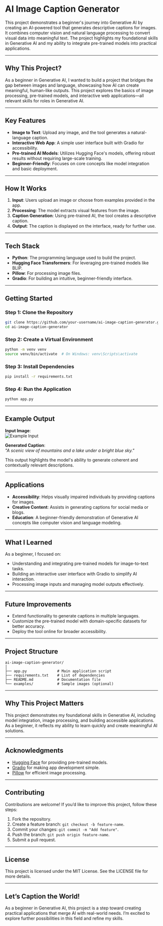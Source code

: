 # **AI Image Caption Generator**

This project demonstrates a beginner's journey into Generative AI by creating an AI-powered tool that generates descriptive captions for images. It combines computer vision and natural language processing to convert visual data into meaningful text. The project highlights my foundational skills in Generative AI and my ability to integrate pre-trained models into practical applications.

---

## **Why This Project?**
As a beginner in Generative AI, I wanted to build a project that bridges the gap between images and language, showcasing how AI can create meaningful, human-like outputs. This project explores the basics of image processing, pre-trained models, and interactive web applications—all relevant skills for roles in Generative AI.

---

## **Key Features**
- **Image to Text**: Upload any image, and the tool generates a natural-language caption.
- **Interactive Web App**: A simple user interface built with Gradio for accessibility.
- **Pre-trained AI Models**: Utilizes Hugging Face's models, offering robust results without requiring large-scale training.
- **Beginner-Friendly**: Focuses on core concepts like model integration and basic deployment.

---

## **How It Works**
1. **Input**: Users upload an image or choose from examples provided in the app.
2. **Processing**: The model extracts visual features from the image.
3. **Caption Generation**: Using pre-trained AI, the tool creates a descriptive caption.
4. **Output**: The caption is displayed on the interface, ready for further use.

---

## **Tech Stack**
- **Python**: The programming language used to build the project.
- **Hugging Face Transformers**: For leveraging pre-trained models like BLIP.
- **Pillow**: For processing image files.
- **Gradio**: For building an intuitive, beginner-friendly interface.

---

## **Getting Started**

### **Step 1: Clone the Repository**
```bash
git clone https://github.com/your-username/ai-image-caption-generator.git
cd ai-image-caption-generator
```

### **Step 2: Create a Virtual Environment**
```bash
python -m venv venv
source venv/bin/activate  # On Windows: venv\Scripts\activate
```

### **Step 3: Install Dependencies**
```bash
pip install -r requirements.txt
```

### **Step 4: Run the Application**
```bash
python app.py
```

---

## **Example Output**

**Input Image**:  
![Example Input](example-input.jpg)  

**Generated Caption**:  
*"A scenic view of mountains and a lake under a bright blue sky."*

This output highlights the model's ability to generate coherent and contextually relevant descriptions.

---

## **Applications**
- **Accessibility**: Helps visually impaired individuals by providing captions for images.
- **Creative Content**: Assists in generating captions for social media or blogs.
- **Education**: A beginner-friendly demonstration of Generative AI concepts like computer vision and language modeling.

---

## **What I Learned**
As a beginner, I focused on:
- Understanding and integrating pre-trained models for image-to-text tasks.
- Building an interactive user interface with Gradio to simplify AI interaction.
- Processing image inputs and managing model outputs effectively.

---

## **Future Improvements**
- Extend functionality to generate captions in multiple languages.
- Customize the pre-trained model with domain-specific datasets for better accuracy.
- Deploy the tool online for broader accessibility.

---

## **Project Structure**
```
ai-image-caption-generator/
│
├── app.py              # Main application script
├── requirements.txt    # List of dependencies
├── README.md           # Documentation file
└── examples/           # Sample images (optional)
```

---

## **Why This Project Matters**
This project demonstrates my foundational skills in Generative AI, including model integration, image processing, and building accessible applications. As a beginner, it reflects my ability to learn quickly and create meaningful AI solutions.

---

## **Acknowledgments**
- [Hugging Face](https://huggingface.co/) for providing pre-trained models.
- [Gradio](https://gradio.app/) for making app development simple.
- [Pillow](https://python-pillow.org/) for efficient image processing.

---

## **Contributing**
Contributions are welcome! If you’d like to improve this project, follow these steps:
1. Fork the repository.
2. Create a feature branch: `git checkout -b feature-name`.
3. Commit your changes: `git commit -m "Add feature"`.
4. Push the branch: `git push origin feature-name`.
5. Submit a pull request.

---

## **License**
This project is licensed under the MIT License. See the LICENSE file for more details.

---

## **Let’s Caption the World!**
As a beginner in Generative AI, this project is a step toward creating practical applications that merge AI with real-world needs. I’m excited to explore further possibilities in this field and refine my skills.
